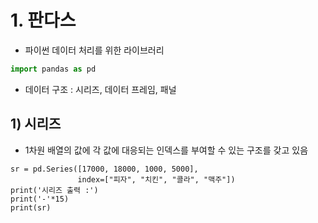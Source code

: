 # 1. 판다스
- 파이썬 데이터 처리를 위한 라이브러리

```python
import pandas as pd
```

- 데이터 구조 : 시리즈, 데이터 프레임, 패널

## 1) 시리즈
- 1차원 배열의 값에 각 값에 대응되는 인덱스를 부여할 수 있는 구조를 갖고 있음
```
sr = pd.Series([17000, 18000, 1000, 5000],
               index=["피자", "치킨", "콜라", "맥주"])
print('시리즈 출력 :')
print('-'*15)
print(sr)
```
